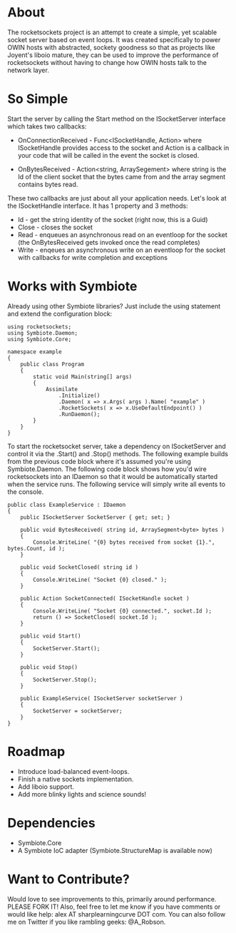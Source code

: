 # About

The rocketsockets project is an attempt to create a simple, yet scalable socket server based on event loops. It was created specifically to power OWIN hosts with abstracted, sockety goodness so that as projects like Joyent's liboio mature, they can be used to improve the performance of rocketsockets without having to change how OWIN hosts talk to the network layer.

# So Simple

Start the server by calling the Start method on the ISocketServer interface which takes two callbacks:

-  OnConnectionReceived - Func<ISocketHandle, Action> where ISocketHandle provides access to the socket and Action is a callback in your code that will be called in the event the socket is closed.

-  OnBytesReceived - Action<string, ArraySegement<byte>> where string is the Id of the client socket that the bytes came from and the array segment contains bytes read.

These two callbacks are just about all your application needs. Let's look at the ISocketHandle interface. It has 1 property and 3 methods:

-  Id - get the string identity of the socket (right now, this is a Guid)
-  Close - closes the socket
-  Read - enqueues an asynchronous read on an eventloop for the socket (the OnBytesReceived gets invoked once the read completes)
-  Write - enqeues an asynchronous write on an eventloop for the socket with callbacks for write completion and exceptions

# Works with Symbiote

Already using other Symbiote libraries? Just include the using statement and extend the configuration block:

	using rocketsockets;
	using Symbiote.Daemon;
	using Symbiote.Core;
	
	namespace example
	{
		public class Program
		{
			static void Main(string[] args)
			{
				Assimilate
					.Initialize()
					.Daemon( x => x.Args( args ).Name( "example" )
					.RocketSockets( x => x.UseDefaultEndpoint() )
					.RunDaemon();
			}		
		}
	}
	
To start the rocketsocket server, take a dependency on ISocketServer and control it via the .Start() and .Stop() methods. The following example builds from the previous code block where it's assumed you're using Symbiote.Daemon. The following code block shows how you'd wire rocketsockets into an IDaemon so that it would be automatically started when the service runs. The following service will simply write all events to the console.

	public class ExampleService : IDaemon
	{
		public ISocketServer SocketServer { get; set; }
		
		public void BytesReceived( string id, ArraySegment<byte> bytes )
		{
			Console.WriteLine( "{0} bytes received from socket {1}.", bytes.Count, id );
		}
		
		public void SocketClosed( string id )
		{
			Console.WriteLine( "Socket {0} closed." );
		}
		
		public Action SocketConnected( ISocketHandle socket )
		{
			Console.WriteLine( "Socket {0} connected.", socket.Id );
			return () => SocketClosed( socket.Id );
		}
			
		public void Start()
		{
			SocketServer.Start();
		}
		
		public void Stop()
		{
			SocketServer.Stop();
		}
		
		public ExampleService( ISocketServer socketServer )
		{
			SocketServer = socketServer;
		}
	}
	
# Roadmap

-  Introduce load-balanced event-loops.
-  Finish a native sockets implementation.
-  Add liboio support.
-  Add more blinky lights and science sounds!

# Dependencies

-  Symbiote.Core
-  A Symbiote IoC adapter (Symbiote.StructureMap is available now)

# Want to Contribute?

Would love to see improvements to this, primarily around performance. PLEASE FORK IT! Also, feel free to let me know if you have comments or would like help: alex AT sharplearningcurve DOT com. You can also follow me on Twitter if you like rambling geeks: @A_Robson.